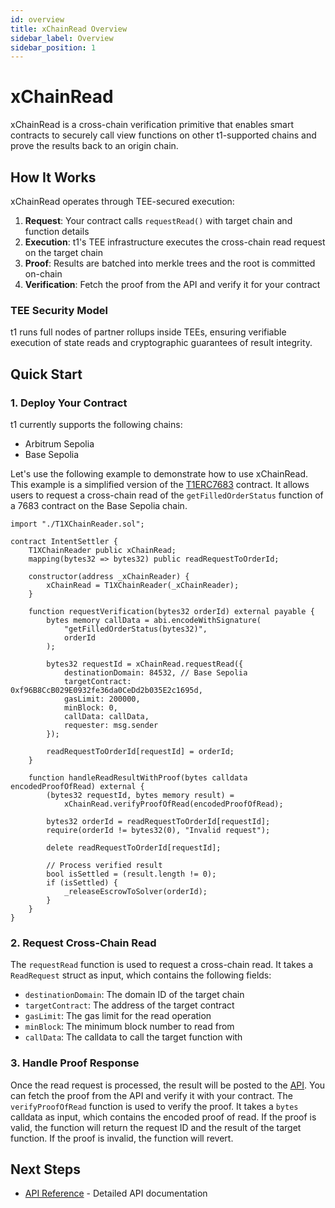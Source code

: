 ```yaml
---
id: overview
title: xChainRead Overview
sidebar_label: Overview
sidebar_position: 1
---
```


# xChainRead

xChainRead is a cross-chain verification primitive that enables smart contracts to securely call view functions on other t1-supported chains and prove the results back to an origin chain.

## How It Works

xChainRead operates through TEE-secured execution:

1. **Request**: Your contract calls `requestRead()` with target chain and function details
2. **Execution**: t1's TEE infrastructure executes the cross-chain read request on the target chain
3. **Proof**: Results are batched into merkle trees and the root is committed on-chain
4. **Verification**: Fetch the proof from the API and verify it for your contract

### TEE Security Model

t1 runs full nodes of partner rollups inside TEEs, ensuring verifiable execution of state reads and cryptographic guarantees of result integrity.

## Quick Start

### 1. Deploy Your Contract

t1 currently supports the following chains:
- Arbitrum Sepolia
- Base Sepolia

Let's use the following example to demonstrate how to use xChainRead. This example is a simplified version of the [T1ERC7683](https://github.com/t1protocol/t1/blob/canary/contracts/src/7683/T1ERC7683.sol) contract. It allows users to request a cross-chain read of the `getFilledOrderStatus` function of a 7683 contract on the Base Sepolia chain.

```solidity
import "./T1XChainReader.sol";

contract IntentSettler {
    T1XChainReader public xChainRead;
    mapping(bytes32 => bytes32) public readRequestToOrderId;
    
    constructor(address _xChainReader) {
        xChainRead = T1XChainReader(_xChainReader);
    }

    function requestVerification(bytes32 orderId) external payable {
        bytes memory callData = abi.encodeWithSignature(
            "getFilledOrderStatus(bytes32)", 
            orderId
        );
        
        bytes32 requestId = xChainRead.requestRead({
            destinationDomain: 84532, // Base Sepolia
            targetContract: 0xf96B8CcB029E0932fe36da0CeDd2b035E2c1695d,
            gasLimit: 200000,
            minBlock: 0,
            callData: callData,
            requester: msg.sender
        });
        
        readRequestToOrderId[requestId] = orderId;
    }

    function handleReadResultWithProof(bytes calldata encodedProofOfRead) external {
        (bytes32 requestId, bytes memory result) = 
            xChainRead.verifyProofOfRead(encodedProofOfRead);
        
        bytes32 orderId = readRequestToOrderId[requestId];
        require(orderId != bytes32(0), "Invalid request");
        
        delete readRequestToOrderId[requestId];
        
        // Process verified result
        bool isSettled = (result.length != 0);
        if (isSettled) {
            _releaseEscrowToSolver(orderId);
        }
    }
}
```

### 2. Request Cross-Chain Read

The `requestRead` function is used to request a cross-chain read. It takes a `ReadRequest` struct as input, which contains the following fields:

- `destinationDomain`: The domain ID of the target chain
- `targetContract`: The address of the target contract
- `gasLimit`: The gas limit for the read operation
- `minBlock`: The minimum block number to read from
- `callData`: The calldata to call the target function with

### 3. Handle Proof Response

Once the read request is processed, the result will be posted to the [API](./api-reference). You can fetch the proof from the API and verify it with your contract. The `verifyProofOfRead` function is used to verify the proof. It takes a `bytes` calldata as input, which contains the encoded proof of read. If the proof is valid, the function will return the request ID and the result of the target function. If the proof is invalid, the function will revert.

## Next Steps

- [API Reference](./api-reference) - Detailed API documentation